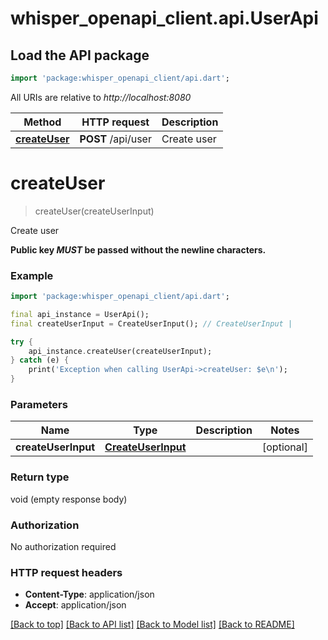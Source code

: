 # whisper_openapi_client.api.UserApi

## Load the API package
```dart
import 'package:whisper_openapi_client/api.dart';
```

All URIs are relative to *http://localhost:8080*

Method | HTTP request | Description
------------- | ------------- | -------------
[**createUser**](UserApi.md#createuser) | **POST** /api/user | Create user


# **createUser**
> createUser(createUserInput)

Create user

**Public key _MUST_ be passed without the newline characters.**

### Example
```dart
import 'package:whisper_openapi_client/api.dart';

final api_instance = UserApi();
final createUserInput = CreateUserInput(); // CreateUserInput | 

try {
    api_instance.createUser(createUserInput);
} catch (e) {
    print('Exception when calling UserApi->createUser: $e\n');
}
```

### Parameters

Name | Type | Description  | Notes
------------- | ------------- | ------------- | -------------
 **createUserInput** | [**CreateUserInput**](CreateUserInput.md)|  | [optional] 

### Return type

void (empty response body)

### Authorization

No authorization required

### HTTP request headers

 - **Content-Type**: application/json
 - **Accept**: application/json

[[Back to top]](#) [[Back to API list]](../README.md#documentation-for-api-endpoints) [[Back to Model list]](../README.md#documentation-for-models) [[Back to README]](../README.md)

